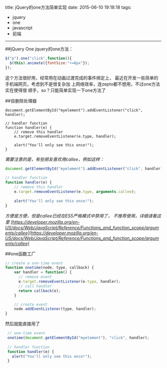 title: jQuery的one方法简单实现
date: 2015-06-10 19:18:18
tags:
- jquery
- one
- javascript
- 前端
---

##jQuery One
jquery的one方法：
```javascript
$("p").one("click",function(){
  $(this).animate({fontSize:"+=6px"});
});
```

这个方法很好用，经常用在动画过渡完成的事件绑定上，
最近在开发一些简单的手机端网页，考虑到不是很复杂加
上网络效率，连zepto都不想用，不过one方法实在使得很
顺手，so？只能简单实现一下one方法了

##自删除处理器
```
document.getElementById("myelement").addEventListener("click", handler);

// handler function
function handler(e) {
    // remove this handler
    e.target.removeEventListener(e.type, handler);

    alert("You'll only see this once!");
}
```

*需要注意的是，有些朋友喜欢用callee，例如这样：*
```javascript
document.getElementById("myelement").addEventListener("click", handler);
 
// handler function
function handler(e) {
    // remove this handler
    e.target.removeEventListener(e.type, arguments.callee);
 
    alert("You'll only see this once!");
}
```
*方便是方便，但是callee已经在ES5严格模式中禁用了，
不推荐使用，详细请看这里
[https://developer.mozilla.org/en-US/docs/Web/JavaScript/Reference/Functions_and_function_scope/arguments/callee](https://developer.mozilla.org/en-US/docs/Web/JavaScript/Reference/Functions_and_function_scope/arguments/callee)*

##one函数工厂
```javascript
// create a one-time event
function onetime(node, type, callback) {
    var handler = function() {
      // remove event
      e.target.removeEventListener(e.type, handler);
      // call handler
      return callback(e);
    }

    // create event
    node.addEventListener(type, handler);
}
```

然后就能直接用了

```javascript
 // one-time event
 onetime(document.getElementById("myelement"), "click", handler);
 
 // handler function
 function handler(e) {
   alert("You'll only see this once!");
 }
```



